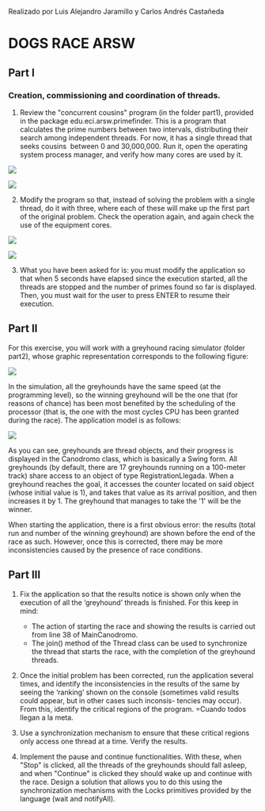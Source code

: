 Realizado por Luis Alejandro Jaramillo y  Carlos Andrés Castañeda

# DOGS RACE ARSW

## Part I
### Creation, commissioning and coordination of threads.

1. Review the "concurrent cousins" program (in the folder part1), provided 
in the package edu.eci.arsw.primefinder. This is a program that calculates 
the prime numbers between two intervals, distributing their search among 
independent threads. For now, it has a single thread that seeks cousins ​​
between 0 and 30,000,000. Run it, open the operating system process manager, 
and verify how many cores are used by it.

![](/img/dr_parte1_1.png)

![](/img/dr_parte1_2.png)

2. Modify the program so that, instead of solving the problem with a single
 thread, do it with three, where each of these will make up the first part 
 of the original problem. Check the operation again, and again check the use 
 of the equipment cores.

![](/img/dr_parte1_3.png)

![](/img/dr_parte1_4.png)

3. What you have been asked for is: you must modify the application so that 
when 5 seconds have elapsed since the execution started, all the threads are 
stopped and the number of primes ​​found so far is displayed. Then, you must wait 
for the user to press ENTER to resume their execution.

## Part II
For this exercise, you will work with a greyhound racing simulator (folder part2),
whose graphic representation corresponds to the following figure:

![](/img/parte2_1.png)

In the simulation, all the greyhounds have the same speed (at the programming level), 
so the winning greyhound will be the one that (for reasons of chance) has been most 
benefited by the scheduling of the processor (that is, the one with the most cycles 
CPU has been granted during the race). The application model is as follows:

![](/img/parte2_2.png)

As you can see, greyhounds are thread objects, and their progress is displayed in 
the Canodromo class, which is basically a Swing form. All greyhounds (by default, 
there are 17 greyhounds running on a 100-meter track) share access to an object of 
type RegistrationLlegada. When a greyhound reaches the goal, it accesses the counter 
located on said object (whose initial value is 1), and takes that value as its 
arrival position, and then increases it by 1. The greyhound that manages to take the
'1' will be the winner.

When starting the application, there is a first obvious error: the results (total run
 and number of the winning greyhound) are shown before the end of the race as such. 
 However, once this is corrected, there may be more inconsistencies caused by the 
 presence of race conditions.

## Part III

1. Fix the application so that the results notice is shown only when the execution of 
all the ‘greyhound’ threads is finished. For this keep in mind:
	- The action of starting the race and showing the results is carried out from 
	line 38 of MainCanodromo.
	- The join() method of the Thread class can be used to synchronize the thread that 
	starts the race, with the completion of the greyhound threads.
	
2. Once the initial problem has been corrected, run the application several times, and 
identify the inconsistencies in the results of the same by seeing the ‘ranking’ shown 
on the console (sometimes valid results could appear, but in other cases such inconsis-
tencies may occur). From this, identify the critical regions of the program.
	=Cuando todos llegan a la meta.
	
3. Use a synchronization mechanism to ensure that these critical regions only access 
one thread at a time. Verify the results.

4. Implement the pause and continue functionalities. With these, when "Stop" is clicked, 
all the threads of the greyhounds should fall asleep, and when "Continue" is clicked they 
should wake up and continue with the race. Design a solution that allows you to do this 
using the synchronization mechanisms with the Locks primitives provided by the language 
(wait and notifyAll).

